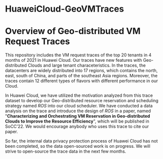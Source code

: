 # HuaweiCloud-GeoVMTraces
# Overview of Geo-distributed VM Request Traces
This repository includes the VM request traces of the top 20 tenants in 4 months of 2021 in Huawei Cloud. Our traces have new features with Geo-distributed Clouds and large tenant characeteristics. In the traces, the datacenters are widely distributed into 17 regions, which contains the north, east, south of China, and parts of the southeast Asia regions. Moreover, the traces contain 12 different types of flavors with different performance in our Cloud. 

In Huawei Cloud, we have utilized the motivation analyzed from this trace dataset to develop our Geo-distributed resource reservation and scheduling strategy named _ROS_ into our cloud scheduler. We have conducted a data analysis on the trace and introduce the design of _ROS_ in a paper, named "**Characterizing and Orchestrating VM Reservation in
Geo-distributed Clouds to Improve the Resource Efficiency**", which will be published in SoCC’22. We would encourage anybody who uses this trace to cite our paper.

So far, the internal data privacy protection process of Huawei Cloud has not been completed, so the data open-sourced work is on progress. We will strive to open-source the trace data in the next few months.
